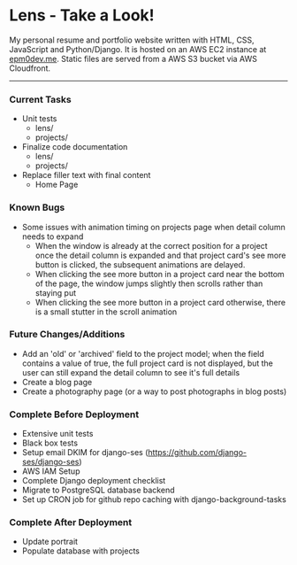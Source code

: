 # Lens - Take a Look!

My personal resume and portfolio website written with HTML, CSS, JavaScript and Python/Django. It is hosted on an AWS EC2 instance at [epm0dev.me](https://epm0dev.me). Static files are served from a AWS S3 bucket via AWS Cloudfront.

---

### Current Tasks
- Unit tests
    + lens/
    + projects/
- Finalize code documentation
    + lens/
    + projects/
- Replace filler text with final content
    + Home Page


### Known Bugs
- Some issues with animation timing on projects page when detail column needs to expand
    + When the window is already at the correct position for a project once the detail column is expanded and that project card's see more button is clicked, the subsequent animations are delayed.
    + When clicking the see more button in a project card near the bottom of the page, the window jumps slightly then scrolls rather than staying put
    + When clicking the see more button in a project card otherwise, there is a small stutter in the scroll animation


### Future Changes/Additions
- Add an 'old' or 'archived' field to the project model; when the field contains a value of true, the full project card is not displayed, but the user can still expand the detail column to see it's full details
- Create a blog page
- Create a photography page (or a way to post photographs in blog posts)


### Complete Before Deployment
- Extensive unit tests
- Black box tests
- Setup email DKIM for django-ses (https://github.com/django-ses/django-ses)
- AWS IAM Setup
- Complete Django deployment checklist
- Migrate to PostgreSQL database backend
- Set up CRON job for github repo caching with django-background-tasks


### Complete After Deployment
- Update portrait
- Populate database with projects
